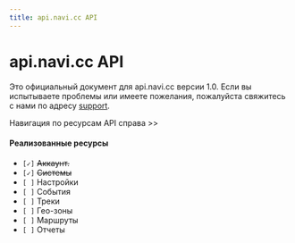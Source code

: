 ```yaml
---
title: api.navi.cc API
---
```


# api.navi.cc API

Это официальный документ для api.navi.cc версии 1.0. Если вы испытываете проблемы или имеете пожелания, пожалуйста свяжитесь с нами по адресу [support](mailto:baden.i.ua@gmail.com?subject=api.navi.cc_APIv1).

Навигация по ресурсам API справа >>

#### Реализованные ресурсы

* `[✓]` <del>Аккаунт.</del>
* `[✓]` <del>Системы</del>
* `[ ]` Настройки
* `[ ]` События
* `[ ]` Треки
* `[ ]` Гео-зоны
* `[ ]` Маршруты
* `[ ]` Отчеты


